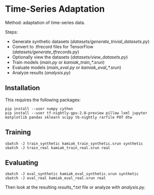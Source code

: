 # Time-Series Adaptation

Method: adaptation of time-series data.

Steps:

- Generate synthetic datasets (*datasets/generate_trivial_datasets.py*)
- Convert to .tfrecord files for TensorFlow (*datasets/generate_tfrecords.py*)
- Optionally view the datasets (*datasets/view_datasets.py*)
- Train models (*main.py* or *kamiak_train_\*.srun*)
- Evaluate models (*main_eval.py* or *kamiak_eval_\*.srun*)
- Analyze results (*analysis.py*)

## Installation

This requires the following packages:

    pip install --user numpy cython
    pip install --user tf-nightly-gpu-2.0-preview pillow lxml jupyter matplotlib pandas sklearn scipy tb-nightly rarfile POT dtw

## Training

    sbatch -J train_synthetic kamiak_train_synthetic.srun synthetic
    sbatch -J train_real kamiak_train_real.srun real

## Evaluating

    sbatch -J eval_synthetic kamiak_eval_synthetic.srun synthetic
    sbatch -J eval_real kamiak_eval_real.srun real

Then look at the resulting *results_\*.txt* file or analyze with *analysis.py*.
